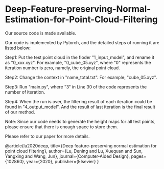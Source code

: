 # Deep-Feature-preserving-Normal-Estimation-for-Point-Cloud-Filtering

Our source code is made available. 

Our code is implemented by Pytorch, and the detailed steps of running it are listed below:

Step1: Put the test point cloud in the floder "1_input_model", and rename it as "0_xxx.xyz". For example, "0_cube_05.xyz", where "0" represents the iteration number is zero, namely, the original point cloud.

Step2: Change the context in "name_total.txt". For example, "cube_05.xyz".

Step3: Run "main.py", where "3" in Line 30 of the code represents the number of iteration.

Step4: When the run is over, the filtering result of each iteration could be found in "4_output_model". And the result of last iteration is the final result of our method.

Note: Since our code needs to generate the height maps for all test points, please ensure that there is enough space to store them.


Please refer to our paper for more details.

@article{lu2020deep,
  title={Deep feature-preserving normal estimation for point cloud filtering},
  author={Lu, Dening and Lu, Xuequan and Sun, Yangxing and Wang, Jun},
  journal={Computer-Aided Design},
  pages={102860},
  year={2020},
  publisher={Elsevier}
}
